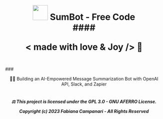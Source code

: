  <br> 

# <p align="center"> <img src="https://github.githubassets.com/images/icons/emoji/bowtie.png" width="48"> SumBot - Free Code<br> #### <p align="center"> < made with love & Joy /> 🤎
<br>
### <p align="center"> 💪🏽 Building an AI-Empowered Message Summarization Bot with OpenAI API, Slack, and Zapier 








#

##### <p align="center"> ⚖︎ This project is licensed under the GPL 3.0 - GNU AFERRO License.<p align="center"> Copyright (c) 2023 Fabiana Campanari - All Rights Reserved </p>





















#
